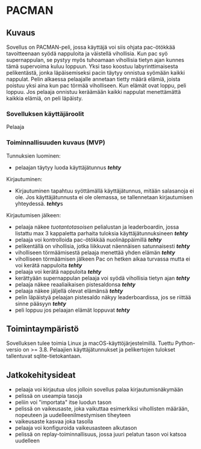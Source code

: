 # PACMAN

## Kuvaus
Sovellus on PACMAN-peli, jossa käyttäjä voi siis ohjata pac-ötökkää tavoitteenaan syödä nappuloita ja väistellä vihollisia. Kun pac syö supernappulan, se pystyy myös tuhoamaan vihollisia tietyn ajan kunnes tämä supervoima kuluu loppuun. Yksi taso koostuu labyrinttimaisesta pelikentästä, jonka läpäisemiseksi pacin täytyy onnistua syömään kaikki nappulat. Pelin alkaessa pelaajalle annetaan tietty määrä elämiä, joista poistuu yksi aina kun pac törmää viholliseen. Kun elämät ovat loppu, peli loppuu. Jos pelaaja onnistuu keräämään kaikki nappulat menettämättä kaikkia elämiä, on peli läpäisty.

### Sovelluksen käyttäjäroolit
Pelaaja

### Toiminnallisuuden kuvaus (MVP)
Tunnuksien luominen:
- pelaajan täytyy luoda käyttäjätunnus ***tehty***

Kirjautuminen:
- Kirjautuminen tapahtuu syöttämällä käyttäjätunnus, mitään salasanoja ei ole. Jos käyttäjätunnusta ei ole olemassa, se tallennetaan kirjautumisen yhteydessä. ***tehty***s

Kirjautumisen jälkeen:
- pelaaja näkee *tuotantotasoisen* pelialustan ja leaderboardin, jossa listattu max 3 kappaletta parhaita tuloksia käyttäjätunnuksineen ***tehty***
- pelaaja voi kontrolloida pac-ötökkää nuolinäppäimillä ***tehty***
- pelikentällä on vihollisia, jotka liikkuvat näennäisen satunnaisesti ***tehty***
- viholliseen törmäämisestä pelaaja menettää yhden elämän ***tehty***
- viholliseen törmäämisen jälkeen Pac on hetken aikaa turvassa mutta ei voi kerätä nappuloita ***tehty***
- pelaaja voi kerätä nappuloita ***tehty***
- kerättyään supernappulan pelaaja voi syödä vihollisia tietyn ajan ***tehty***
- pelaaja näkee reaaliaikaisen pistesaldonsa ***tehty***
- pelaaja näkee jäljellä olevat elämänsä ***tehty***
- pelin läpäistyä pelaajan pistesaldo näkyy leaderboardissa, jos se riittää sinne pääsyyn ***tehty***
- peli loppuu jos pelaajan elämät loppuvat ***tehty***


## Toimintaympäristö
Sovelluksen tulee toimia Linux ja macOS-käyttöjärjestelmillä. Tuettu Python-versio on >= 3.8. Pelaajien käyttäjätunnukset ja pelikertojen tulokset tallentuvat sqlite-tietokantaan.

## Jatkokehitysideat
- pelaaja voi kirjautua ulos jolloin sovellus palaa kirjautumisnäkymään
- pelissä on useampia tasoja
- peliin voi "importata" itse luodun tason
- pelissä on vaikeusaste, joka vaikuttaa esimerkiksi vihollisten määrään, nopeuteen ja uudelleenilmestymisen tiheyteen
- vaikeusaste kasvaa joka tasolla
- pelaaja voi konfiguroida vaikeusasteen alkutason
- pelissä on replay-toiminnallisuus, jossa juuri pelatun tason voi katsoa uudelleen